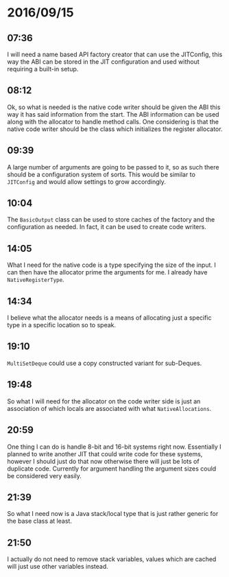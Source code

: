 # 2016/09/15

## 07:36

I will need a name based API factory creator that can use the JITConfig, this
way the ABI can be stored in the JIT configuration and used without requiring
a built-in setup.

## 08:12

Ok, so what is needed is the native code writer should be given the ABI this
way it has said information from the start. The ABI information can be used
along with the allocator to handle method calls. One considering is that the
native code writer should be the class which initializes the register
allocator.

## 09:39

A large number of arguments are going to be passed to it, so as such there
should be a configuration system of sorts. This would be similar to `JITConfig`
and would allow settings to grow accordingly.

## 10:04

The `BasicOutput` class can be used to store caches of the factory and the
configuration as needed. In fact, it can be used to create code writers.

## 14:05

What I need for the native code is a type specifying the size of the input. I
can then have the allocator prime the arguments for me. I already have
`NativeRegisterType`.

## 14:34

I believe what the allocator needs is a means of allocating just a specific
type in a specific location so to speak.

## 19:10

`MultiSetDeque` could use a copy constructed variant for sub-Deques.

## 19:48

So what I will need for the allocator on the code writer side is just an
association of which locals are associated with what `NativeAllocations`.

## 20:59

One thing I can do is handle 8-bit and 16-bit systems right now. Essentially I
planned to write another JIT that could write code for these systems, however
I should just do that now otherwise there will just be lots of duplicate code.
Currently for argument handling the argument sizes could be considered
very easily.

## 21:39

So what I need now is a Java stack/local type that is just rather generic for
the base class at least.

## 21:50

I actually do not need to remove stack variables, values which are cached will
just use other variables instead.

